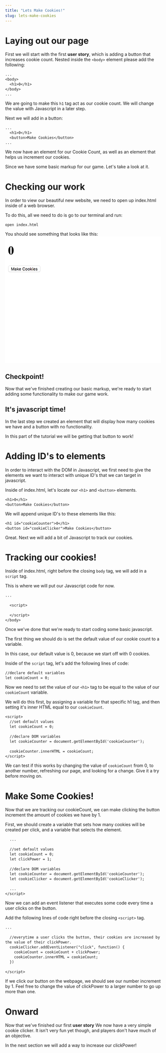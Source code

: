 ```yaml
---
title: "Lets Make Cookies!"
slug: lets-make-cookies
---
```


# Laying out our page

First we will start with the first **user story**, which is adding a button that increases cookie count. Nested inside the ```<body>``` element please add the following:

```
...
<body>
  <h1>0</h1>
</body>
...
```
We are going to make this ```h1``` tag act as our cookie count. We will change the value with Javascript in a later step.

Next we will add in a button:
```
...
  <h1>0</h1>
  <button>Make Cookies</button>
...
```
We now have an element for our Cookie Count, as well as an element that helps us increment our cookies.

Since we have some basic markup for our game. Let's take a look at it.

# Checking our work

In order to view our beautiful new website, we need to open up index.html inside of a web browser.

To do this, all we need to do is go to our terminal and run:

```
open index.html
```

You should see something that looks like this:
![Basic Markup](./assets/first-look.png "Basic Markup")


## Checkpoint!

Now that we've finished creating our basic markup, we're ready to start adding some functionality to make our game work.

## It's javascript time!

In the last step we created an element that will display how many cookies we have and a button with no functionality.

In this part of the tutorial we will be getting that button to work!

# Adding ID's to elements

In order to interact with the DOM in Javascript, we first need to give the elements we want to interact with unique ID's that we can target in javascript.

Inside of index.html, let's locate our ```<h1>``` and ```<button>``` elements.

```
<h1>0</h1>
<button>Make Cookies</button>
```

We will append unique ID's to these elements like this:

```
<h1 id="cookieCounter">0</h1>
<button id="cookieClicker">Make Cookies</button>
```

Great. Next we will add a bit of Javascript to track our cookies.

# Tracking our cookies!

Inside of index.html, right before the closing ```body``` tag, we will add in a ```script``` tag.

This is where we will put our Javascript code for now.

```
...

  <script>

  </script>
</body>
```

Once we've done that we're ready to start coding some basic javascript.

The first thing we should do is set the default value of our cookie count to a variable.

In this case, our default value is 0, because we start off with 0 cookies.

Inside of the ```script``` tag, let's add the following lines of code:

```
//declare default variables
let cookieCount = 0;
```

Now we need to set the value of our ```<h1>``` tag to be equal to the value of our ```cookieCount``` variable.

We will do this first, by assigning a variable for that specific h1 tag, and then setting it's inner HTML equal to our ```cookieCount```.

```
<script>
  //set default values
  let cookieCount = 0;

  //declare DOM variables
  let cookieCounter = document.getElementById('cookieCounter');

  cookieCounter.innerHTML = cookieCount;
</script>

```

We can test if this works by changing the value of ```cookieCount``` from 0, to another number, refreshing our page, and looking for a change. Give it a try before moving on.

# Make Some Cookies!

Now that we are tracking our cookieCount, we can make clicking the button increment the amount of cookies we have by 1.

First, we should create a variable that sets how many cookies will be created per click, and a variable that selects the element.

```
  ...

  //set default values
  let cookieCount = 0;
  let clickPower = 1;

  //declare DOM variables
  let cookieCounter = document.getElementById('cookieCounter');
  let cookieClicker = document.getElementById('cookieClicker');

  ...
</script>

```

Now we can add an event listener that executes some code every time a user clicks on the button.

Add the following lines of code right before the closing ```<script>``` tag.

```
...

  //everytime a user clicks the button, their cookies are increased by the value of their clickPower.
  cookieClicker.addEventListener("click", function() {
    cookieCount = cookieCount + clickPower;
    cookieCounter.innerHTML = cookieCount;
  })

</script>
```

If we click our button on the webpage, we should see our number increment by 1. Feel free to change the value of clickPower to a larger number to go up more than one.

# Onward

Now that we've finished our first **user story** We now have a very simple cookie clicker. It isn't very fun yet though, and players don't have much of an objective.

In the next section we will add a way to increase our clickPower!
